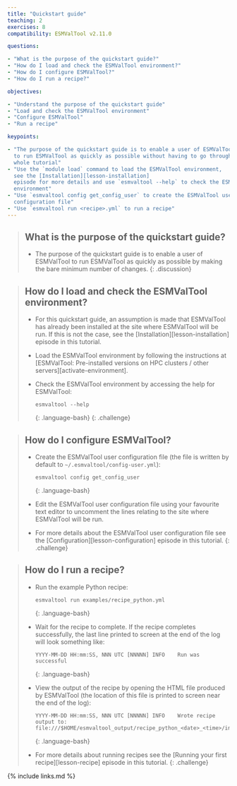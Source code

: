 ```yaml
---
title: "Quickstart guide"
teaching: 2
exercises: 8
compatibility: ESMValTool v2.11.0

questions:

- "What is the purpose of the quickstart guide?"
- "How do I load and check the ESMValTool environment?"
- "How do I configure ESMValTool?"
- "How do I run a recipe?"

objectives:

- "Understand the purpose of the quickstart guide"
- "Load and check the ESMValTool environment"
- "Configure ESMValTool"
- "Run a recipe"

keypoints:

- "The purpose of the quickstart guide is to enable a user of ESMValTool
  to run ESMValTool as quickly as possible without having to go through the  
  whole tutorial"
- "Use the `module load` command to load the ESMValTool environment, 
  see the [Installation][lesson-installation]
  episode for more details and use `esmvaltool --help` to check the ESMValTool 
  environment"
- "Use `esmvaltool config get_config_user` to create the ESMValTool user 
  configuration file"
- "Use `esmvaltool run <recipe>.yml` to run a recipe"
---
```



> ## What is the purpose of the quickstart guide?
>
> - The purpose of the quickstart guide is to enable a user of ESMValTool to
>   run ESMValTool as quickly as possible by making the bare minimum number of 
>   changes.
{: .discussion}

> ## How do I load and check the ESMValTool environment?
>
> - For this quickstart guide, an assumption is made that ESMValTool has 
>   already been installed at the site where ESMValTool will be run. If this is
>   not the case, see the [Installation][lesson-installation] episode in this
>   tutorial.
> 
> - Load the ESMValTool environment by following the instructions at
>   [ESMValTool: Pre-installed versions on HPC clusters / other 
>   servers][activate-environment].
>
> - Check the ESMValTool environment by accessing the help for ESMValTool:
>
>     ~~~
>     esmvaltool --help
>     ~~~
>     {: .language-bash}
{: .challenge}

> ## How do I configure ESMValTool?
>
> - Create the ESMValTool user configuration file (the file is written by 
>   default to `~/.esmvaltool/config-user.yml`):
>
>     ~~~
>     esmvaltool config get_config_user
>     ~~~
>     {: .language-bash}
> 
> - Edit the ESMValTool user configuration file using your favourite text editor
>   to uncomment the lines relating to the site where ESMValTool will be run.
>
> - For more details about the ESMValTool user configuration file see the
>   [Configuration][lesson-configuration] episode in this tutorial.
{: .challenge}

> ## How do I run a recipe?
> 
> - Run the example Python recipe:
> 
>   ~~~
>   esmvaltool run examples/recipe_python.yml 
>   ~~~
>   {: .language-bash}
>
> - Wait for the recipe to complete. If the recipe completes successfully, the
>   last line printed to screen at the end of the log will look something like: 
>
>    ~~~
>    YYYY-MM-DD HH:mm:SS, NNN UTC [NNNNN] INFO    Run was successful
>    ~~~
>    {: .language-bash}
>
> - View the output of the recipe by opening the HTML file produced by 
>   ESMValTool (the location of this file is printed to screen near the end of
>   the log):
>
>   ~~~
>   YYYY-MM-DD HH:mm:SS, NNN UTC [NNNNN] INFO    Wrote recipe output to:
>   file:///$HOME/esmvaltool_output/recipe_python_<date>_<time>/index.html
>   ~~~
>   {: .language-bash}
>
> - For more details about running recipes see the
>   [Running your first recipe][lesson-recipe] episode in this tutorial.
{: .challenge}

{% include links.md %}
